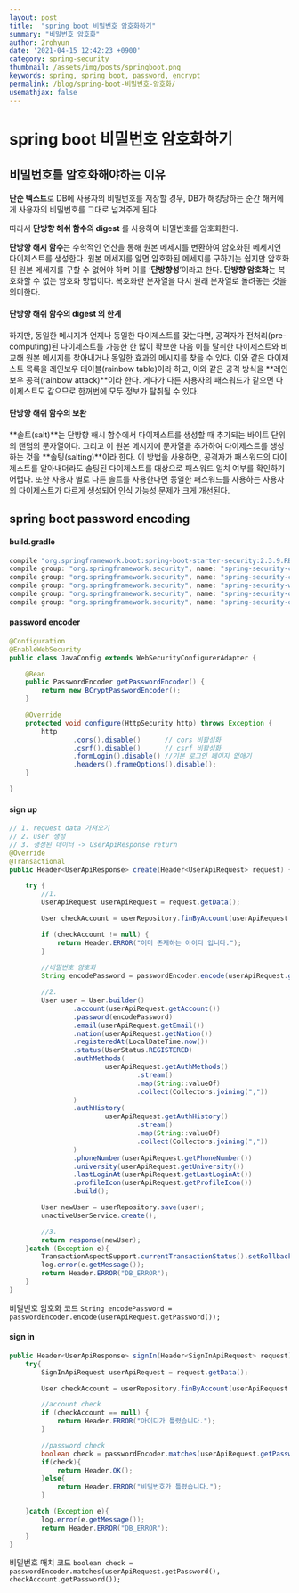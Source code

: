 ```yaml
---
layout: post
title:  "spring boot 비밀번호 암호화하기"
summary: "비밀번호 암호화"
author: 2rohyun
date: '2021-04-15 12:42:23 +0900'
category: spring-security
thumbnail: /assets/img/posts/springboot.png
keywords: spring, spring boot, password, encrypt
permalink: /blog/spring-boot-비밀번호-암호화/
usemathjax: false
---
```

# spring boot 비밀번호 암호화하기

## 비밀번호를 암호화해야하는 이유

**단순 텍스트**로 DB에 사용자의 비밀번호를 저장할 경우, DB가 해킹당하는 순간 해커에게 사용자의 비밀번호를 그대로 넘겨주게 된다.

따라서 **단방향 해쉬 함수의 digest** 를 사용하여 비밀번호를 암호화한다.

**단방향 해시 함수**는 수학적인 연산을 통해 원본 메세지를 변환하여 암호화된 메세지인 다이제스트를 생성한다. 원본 메세지를 알면 암호화된 메세지를 구하기는 쉽지만 암호화된 원본 메세지를 구할 수 없어야 하며 이를 ‘**단방향성**’이라고 한다. **단방향 암호화**는 복호화할 수 없는 암호화 방법이다. 복호화란 문자열을 다시 원래 문자열로 돌려놓는 것을 의미한다.

#### 단방향 해쉬 함수의 digest 의 한계

하지만, 동일한 메시지가 언제나 동일한 다이제스트를 갖는다면, 공격자가 전처리(pre-computing)된 다이제스트를 가능한 한 많이 확보한 다음 이를 탈취한 다이제스트와 비교해 원본 메시지를 찾아내거나 동일한 효과의 메시지를 찾을 수 있다. 이와 같은 다이제스트 목록을 레인보우 테이블(rainbow table)이라 하고, 이와 같은 공격 방식을 **레인보우 공격(rainbow attack)**이라 한다. 게다가 다른 사용자의 패스워드가 같으면 다이제스트도 같으므로 한꺼번에 모두 정보가 탈취될 수 있다.

#### 단방향 해쉬 함수의 보완

**솔트(salt)**는 단방향 해시 함수에서 다이제스트를 생성할 때 추가되는 바이트 단위의 랜덤의 문자열이다. 그리고 이 원본 메시지에 문자열을 추가하여 다이제스트를 생성하는 것을 **솔팅(salting)**이라 한다. 이 방법을 사용하면, 공격자가 패스워드의 다이제스트를 알아내더라도 솔팅된 다이제스트를 대상으로 패스워드 일치 여부를 확인하기 어렵다. 또한 사용자 별로 다른 솔트를 사용한다면 동일한 패스워드를 사용하는 사용자의 다이제스트가 다르게 생성되어 인식 가능성 문제가 크게 개선된다.

## spring boot password encoding

#### build.gradle

```groovy
compile "org.springframework.boot:spring-boot-starter-security:2.3.9.RELEASE"
compile group: "org.springframework.security", name: "spring-security-core", version: '5.3.8.RELEASE'
compile group: "org.springframework.security", name: "spring-security-config", version: '5.3.8.RELEASE'
compile group: "org.springframework.security", name: "spring-security-web", version: '5.3.8.RELEASE'
compile group: "org.springframework.security", name: "spring-security-oauth2-jose", version: '5.3.8.RELEASE'
compile group: "org.springframework.security", name: "spring-security-oauth2-resource-server", version: '5.3.8.RELEASE'
```

#### password encoder

```java
@Configuration
@EnableWebSecurity
public class JavaConfig extends WebSecurityConfigurerAdapter {

    @Bean
    public PasswordEncoder getPasswordEncoder() {
        return new BCryptPasswordEncoder();
    }

    @Override
    protected void configure(HttpSecurity http) throws Exception {
        http
                .cors().disable()      // cors 비활성화
                .csrf().disable()      // csrf 비활성화
                .formLogin().disable() //기본 로그인 페이지 없애기
                .headers().frameOptions().disable();
    }

}
```

#### sign up

```java
// 1. request data 가져오기
// 2. user 생성
// 3. 생성된 데이터 -> UserApiResponse return
@Override
@Transactional
public Header<UserApiResponse> create(Header<UserApiRequest> request) {

    try {
        //1.
        UserApiRequest userApiRequest = request.getData();

        User checkAccount = userRepository.finByAccount(userApiRequest.getAccount());

        if (checkAccount != null) {
            return Header.ERROR("이미 존재하는 아이디 입니다.");
        }
        
        //비밀번호 암호화
        String encodePassword = passwordEncoder.encode(userApiRequest.getPassword());

        //2.
        User user = User.builder()
                .account(userApiRequest.getAccount())
                .password(encodePassword)
                .email(userApiRequest.getEmail())
                .nation(userApiRequest.getNation())
                .registeredAt(LocalDateTime.now())
                .status(UserStatus.REGISTERED)
                .authMethods(
                        userApiRequest.getAuthMethods()
                                .stream()
                                .map(String::valueOf)
                                .collect(Collectors.joining(","))
                )
                .authHistory(
                        userApiRequest.getAuthHistory()
                                .stream()
                                .map(String::valueOf)
                                .collect(Collectors.joining(","))
                )
                .phoneNumber(userApiRequest.getPhoneNumber())
                .university(userApiRequest.getUniversity())
                .lastLoginAt(userApiRequest.getLastLoginAt())
                .profileIcon(userApiRequest.getProfileIcon())
                .build();

        User newUser = userRepository.save(user);
        unactiveUserService.create();

        //3.
        return response(newUser);
    }catch (Exception e){
        TransactionAspectSupport.currentTransactionStatus().setRollbackOnly();
        log.error(e.getMessage());
        return Header.ERROR("DB_ERROR");
    }
}
```

비밀번호 암호화 코드
`String encodePassword = passwordEncoder.encode(userApiRequest.getPassword());`

#### sign in

```java
public Header<UserApiResponse> signIn(Header<SignInApiRequest> request){
    try{
        SignInApiRequest userApiRequest = request.getData();

        User checkAccount = userRepository.finByAccount(userApiRequest.getAccount());

        //account check
        if (checkAccount == null) {
            return Header.ERROR("아이디가 틀렸습니다.");
        }

        //password check
        boolean check = passwordEncoder.matches(userApiRequest.getPassword(), checkAccount.getPassword());
        if(check){
            return Header.OK();
        }else{
            return Header.ERROR("비밀번호가 틀렸습니다.");
        }

    }catch (Exception e){
        log.error(e.getMessage());
        return Header.ERROR("DB_ERROR");
    }
}
```

비밀번호 매치 코드
`boolean check = passwordEncoder.matches(userApiRequest.getPassword(), checkAccount.getPassword());`

